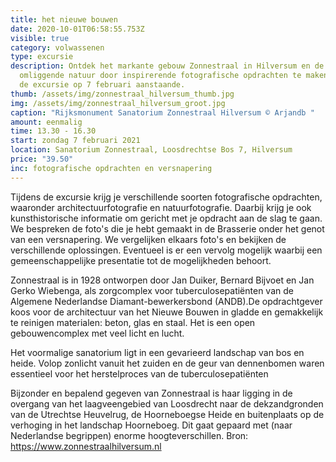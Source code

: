 ```yaml
---
title: het nieuwe bouwen
date: 2020-10-01T06:58:55.753Z
visible: true
category: volwassenen
type: excursie
description: Ontdek het markante gebouw Zonnestraal in Hilversum en de prachtige
  omliggende natuur door inspirerende fotografische opdrachten te maken tijdens
  de excursie op 7 februari aanstaande.
thumb: /assets/img/zonnestraal_hilversum_thumb.jpg
img: /assets/img/zonnestraal_hilversum_groot.jpg
caption: "Rijksmonument Sanatorium Zonnestraal Hilversum © Arjandb "
amount: eenmalig
time: 13.30 - 16.30
start: zondag 7 februari 2021
location: Sanatorium Zonnestraal, Loosdrechtse Bos 7, Hilversum
price: "39.50"
inc: fotografische opdrachten en versnapering
---
```

Tijdens de excursie krijg je verschillende soorten fotografische opdrachten, waaronder architectuurfotografie en natuurfotografie. Daarbij krijg je ook kunsthistorische informatie om gericht met je opdracht aan de slag te gaan. We bespreken de foto's die je hebt gemaakt in de Brasserie onder het genot van een versnapering. We vergelijken elkaars foto's en bekijken de verschillende oplossingen. Eventueel is er een vervolg mogelijk waarbij een gemeenschappelijke presentatie tot de mogelijkheden behoort.

Zonnestraal is in 1928 ontworpen door Jan Duiker, Bernard Bijvoet en Jan Gerko Wiebenga, als zorgcomplex voor tuberculosepatiënten van de Algemene Nederlandse Diamant-bewerkersbond (ANDB).De opdrachtgever koos voor de architectuur van het Nieuwe Bouwen in gladde en gemakkelijk te reinigen materialen: beton, glas en staal.  Het is een open gebouwencomplex met veel licht en lucht.

Het voormalige sanatorium ligt in een gevarieerd landschap van bos en heide. Volop zonlicht vanuit het zuiden en de geur van dennenbomen waren essentieel voor het herstelproces van de tuberculosepatiënten

Bijzonder en bepalend gegeven van Zonnestraal is haar ligging in de overgang van het laagveengebied van Loosdrecht naar de dekzandgronden van de Utrechtse Heuvelrug, de Hoorneboegse Heide en buitenplaats op de verhoging in het landschap Hoorneboeg. Dit gaat gepaard met (naar Nederlandse begrippen) enorme hoogteverschillen. Bron: https://www.zonnestraalhilversum.nl